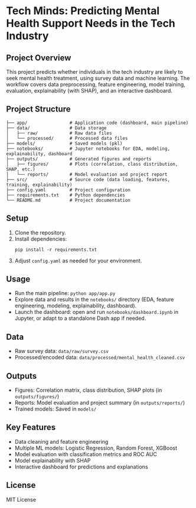 
# Tech Minds: Predicting Mental Health Support Needs in the Tech Industry

## Project Overview
This project predicts whether individuals in the tech industry are likely to seek mental health treatment, using survey data and machine learning. The workflow covers data preprocessing, feature engineering, model training, evaluation, explainability (with SHAP), and an interactive dashboard.

## Project Structure
```
├── app/                # Application code (dashboard, main pipeline)
├── data/               # Data storage
│   ├── raw/            # Raw data files
│   └── processed/      # Processed data files
├── models/             # Saved models (pkl)
├── notebooks/          # Jupyter notebooks for EDA, modeling, explainability, dashboard
├── outputs/            # Generated figures and reports
│   ├── figures/        # Plots (correlation, class distribution, SHAP, etc.)
│   └── reports/        # Model evaluation and project report
├── src/                # Source code (data loading, features, training, explainability)
├── config.yaml         # Project configuration
├── requirements.txt    # Python dependencies
└── README.md           # Project documentation
```

## Setup
1. Clone the repository.
2. Install dependencies:
   ```pwsh
   pip install -r requirements.txt
   ```
3. Adjust `config.yaml` as needed for your environment.

## Usage
- Run the main pipeline: `python app/app.py`
- Explore data and results in the `notebooks/` directory (EDA, feature engineering, modeling, explainability, dashboard).
- Launch the dashboard: open and run `notebooks/dashboard.ipynb` in Jupyter, or adapt to a standalone Dash app if needed.

## Data
- Raw survey data: `data/raw/survey.csv`
- Processed/encoded data: `data/processed/mental_health_cleaned.csv`

## Outputs
- Figures: Correlation matrix, class distribution, SHAP plots (in `outputs/figures/`)
- Reports: Model evaluation and project summary (in `outputs/reports/`)
- Trained models: Saved in `models/`

## Key Features
- Data cleaning and feature engineering
- Multiple ML models: Logistic Regression, Random Forest, XGBoost
- Model evaluation with classification metrics and ROC AUC
- Model explainability with SHAP
- Interactive dashboard for predictions and explanations

## License
MIT License